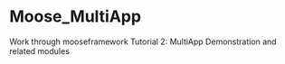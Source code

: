 # Moose_MultiApp
Work through mooseframework Tutorial 2: MultiApp Demonstration and related modules
